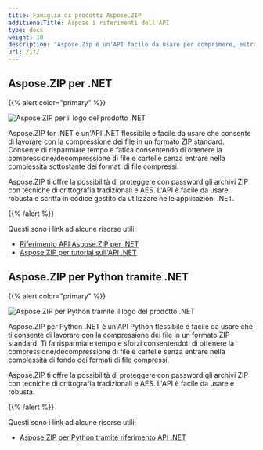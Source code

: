 ```yaml
---
title: Famiglia di prodotti Aspose.ZIP
additionalTitle: Aspose i riferimenti dell'API
type: docs
weight: 10
description: "Aspose.Zip è un'API facile da usare per comprimere, estrarre ed elaborare file compressi nei formati Zip, RAR o 7Zip. Applica la crittografia utilizzando ZipCrypto o AES128, 192 e AES256."
url: /it/
---
```


## Aspose.ZIP per .NET

{{% alert color="primary" %}} 

![Aspose.ZIP per il logo del prodotto .NET](../home_1.png)


Aspose.ZIP for .NET è un'API .NET flessibile e facile da usare che consente di lavorare con la compressione dei file in un formato ZIP standard. Consente di risparmiare tempo e fatica consentendo di ottenere la compressione/decompressione di file e cartelle senza entrare nella complessità sottostante dei formati di file compressi.

Aspose.ZIP ti offre la possibilità di proteggere con password gli archivi ZIP con tecniche di crittografia tradizionali e AES. L'API è facile da usare, robusta e scritta in codice gestito da utilizzare nelle applicazioni .NET.

{{% /alert %}} 

Questi sono i link ad alcune risorse utili:
- [Riferimento API Aspose.ZIP per .NET](/zip/it/net/)
- [Aspose.ZIP per tutorial sull'API .NET](/tutorials/zip/it/net/)

## Aspose.ZIP per Python tramite .NET

{{% alert color="primary" %}} 

![Aspose.ZIP per Python tramite il logo del prodotto .NET](../home_2.png)

Aspose.ZIP per Python .NET è un'API Python flessibile e facile da usare che ti consente di lavorare con la compressione dei file in un formato ZIP standard. Ti fa risparmiare tempo e sforzi consentendoti di ottenere la compressione/decompressione di file e cartelle senza entrare nella complessità di fondo dei formati di file compressi.

Aspose.ZIP ti offre la possibilità di proteggere con password gli archivi ZIP con tecniche di crittografia tradizionali e AES. L'API è facile da usare e robusta.

{{% /alert %}} 

Questi sono i link ad alcune risorse utili:
- [Aspose.ZIP per Python tramite riferimento API .NET](/zip/python-net/)